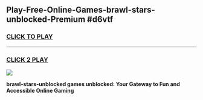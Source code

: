 
## Play-Free-Online-Games-brawl-stars-unblocked-Premium #d6vtf
<h3>
<a href="https://premium.freeplayer.one?title=brawl-stars-unblocked&ref=8M">CLICK TO PLAY</a></h3>
<hr>

<h3>
<a href="https://premium.freeplayer.one?title=brawl-stars-unblocked&ref=8M">CLICK 2 PLAY</a>
  
</h3>

<a href="https://premium.freeplayer.one?title=brawl-stars-unblocked&ref=8M"><img src="https://clearcache.store/games.png"></a>


**brawl-stars-unblocked games unblocked: Your Gateway to Fun and Accessible Online Gaming**

